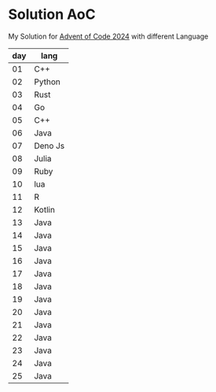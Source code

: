 # Solution AoC

My Solution for [Advent of Code 2024](https://adventofcode.com/2024)
with different Language

| day | lang    |
| --- | ------- |
| 01  | C++     |
| 02  | Python  |
| 03  | Rust    |
| 04  | Go      |
| 05  | C++     |
| 06  | Java    |
| 07  | Deno Js |
| 08  | Julia   |
| 09  | Ruby    |
| 10  | lua     |
| 11  | R       |
| 12  | Kotlin  |
| 13  | Java    |
| 14  | Java    |
| 15  | Java    |
| 16  | Java    |
| 17  | Java    |
| 18  | Java    |
| 19  | Java    |
| 20  | Java    |
| 21  | Java    |
| 22  | Java    |
| 23  | Java    |
| 24  | Java    |
| 25  | Java    |
